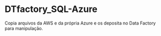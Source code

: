 # DTfactory_SQL-Azure
Copia arquivos da AWS e da própria Azure e os deposita no Data Factory para manipulação.
